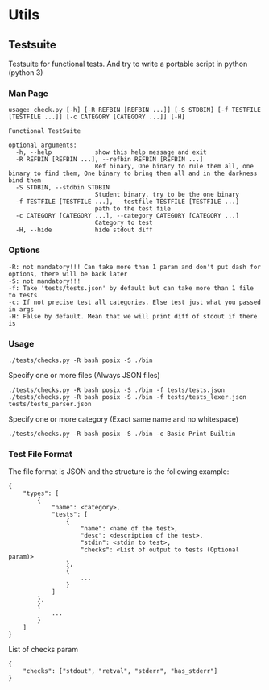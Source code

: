 # Utils

## Testsuite

Testsuite for functional tests. And try to write a portable script in python (python 3)

### Man Page
```
usage: check.py [-h] [-R REFBIN [REFBIN ...]] [-S STDBIN] [-f TESTFILE [TESTFILE ...]] [-c CATEGORY [CATEGORY ...]] [-H]

Functional TestSuite

optional arguments:
  -h, --help            show this help message and exit
  -R REFBIN [REFBIN ...], --refbin REFBIN [REFBIN ...]
                        Ref binary, One binary to rule them all, one binary to find them, One binary to bring them all and in the darkness bind them
  -S STDBIN, --stdbin STDBIN
                        Student binary, try to be the one binary
  -f TESTFILE [TESTFILE ...], --testfile TESTFILE [TESTFILE ...]
                        path to the test file
  -c CATEGORY [CATEGORY ...], --category CATEGORY [CATEGORY ...]
                        Category to test
  -H, --hide            hide stdout diff
```

### Options
```
-R: not mandatory!!! Can take more than 1 param and don't put dash for options, there will be back later
-S: not mandatory!!!
-f: Take 'tests/tests.json' by default but can take more than 1 file to tests
-c: If not precise test all categories. Else test just what you passed in args
-H: False by default. Mean that we will print diff of stdout if there is
```

### Usage
```
./tests/checks.py -R bash posix -S ./bin
```

Specify one or more files (Always JSON files)
```
./tests/checks.py -R bash posix -S ./bin -f tests/tests.json
./tests/checks.py -R bash posix -S ./bin -f tests/tests_lexer.json tests/tests_parser.json
```

Specify one or more category (Exact same name and no whitespace)
```
./tests/checks.py -R bash posix -S ./bin -c Basic Print Builtin
```

### Test File Format

The file format is JSON and the structure is the following example:
```json=
{
    "types": [
        {
            "name": <category>,
            "tests": [
                {
                    "name": <name of the test>,
                    "desc": <description of the test>,
                    "stdin": <stdin to test>,
                    "checks": <List of output to tests (Optional param)>
                },
                {
                    ...
                }
            ]
        },
        {
            ...
        }
    ]
}
```

List of checks param
```json=
{
    "checks": ["stdout", "retval", "stderr", "has_stderr"]
}
```
